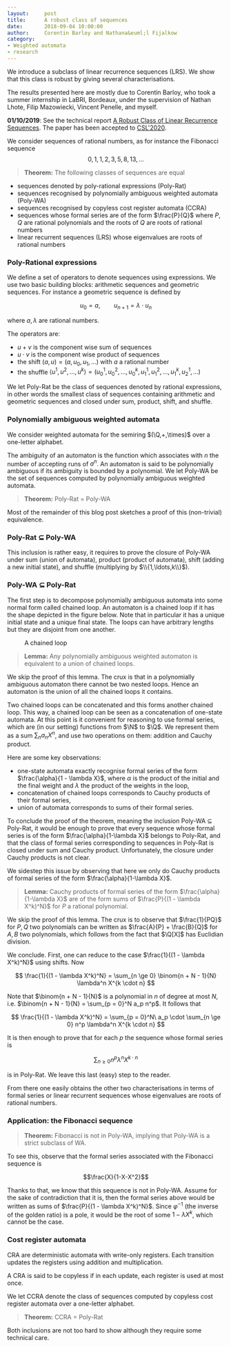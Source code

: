 ```yaml
---
layout:     post
title:      A robust class of sequences 
date:       2018-09-04 10:00:00
author:     Corentin Barloy and Nathana&euml;l Fijalkow
category:   
- Weighted automata
- research
---
```


<script type="text/x-mathjax-config">
MathJax.Hub.Config({
  TeX: {
    Macros: {
      N: "{\\mathbb{N}}",
      M: "{\\mathcal{M}}",
      Q: "{\\mathbb{Q}}",
      Ninfty: "{\\mathbb{N}_{\\infty}}",
      A: "{\\mathcal{A}}",
    }
  }
});
</script>

<p class="intro"><span class="dropcap">W</span>e introduce a subclass of linear recurrence sequences (LRS).
We show that this class is robust by giving several characterisations.
</p>

The results presented here are mostly due to Corentin Barloy, who took a summer internship in LaBRI, Bordeaux, 
under the supervision of Nathan Lhote, Filip Mazowiecki, Vincent Penelle, and myself.

**01/10/2019**: See the technical report <a href="https://arxiv.org/abs/1908.03890">A Robust Class of Linear Recurrence Sequences</a>.
The paper has been accepted to <a href="https://www.cs.upc.edu/csl2020/">CSL'2020</a>.

We consider sequences of rational numbers, as for instance the Fibonacci sequence
$$
0,1,1,2,3,5,8,13,\ldots
$$

> **Theorem:**
The following classes of sequences are equal
* sequences denoted by poly-rational expressions (Poly-Rat)
* sequences recognised by polynomially ambiguous weighted automata (Poly-WA)
* sequences recognised by copyless cost register automata (CCRA)
* sequences whose formal series are of the form $\frac{P}{Q}$ where $P,Q$ are rational polynomials and the roots of $Q$ are roots of rational numbers
* linear recurrent sequences (LRS) whose eigenvalues are roots of rational numbers

### Poly-Rational expressions

We define a set of operators to denote sequences using expressions.
We use two basic building blocks: arithmetic sequences and geometric sequences. 
For instance a geometric sequence is defined by

$$u_0 = a,\qquad u_{n+1} = \lambda \cdot u_n$$

where $a,\lambda$ are rational numbers.

The operators are:
* $u + v$ is the component wise sum of sequences
* $u \cdot v$ is the component wise product of sequences
* the shift $(a,u) = (a,u_0,u_1,\ldots)$ with $a$ a rational number
* the shuffle $\langle u^1,u^2,\ldots,u^k \rangle = (u^1_0,u^2_0,\ldots,u^k_0,u^1_1,u^2_1,\ldots,u^k_1,u^1_2,\ldots)$ 

We let Poly-Rat be the class of sequences denoted by rational expressions,
in other words the smallest class of sequences containing arithmetic and geometric sequences and closed under sum, product, shift, and shuffle.

### Polynomially ambiguous weighted automata

We consider weighted automata for the semiring $(\Q,+,\times)$ over a one-letter alphabet.

The ambiguity of an automaton is the function which associates with $n$ the number of accepting runs of $a^n$.
An automaton is said to be polynomially ambiguous if its ambiguity is bounded by a polynomial. 
We let Poly-WA be the set of sequences computed by polynomially ambiguous weighted automata.

> **Theorem:**
Poly-Rat = Poly-WA

Most of the remainder of this blog post sketches a proof of this (non-trivial) equivalence.

### Poly-Rat $\subseteq$ Poly-WA

This inclusion is rather easy, it requires to prove the closure of Poly-WA under sum (union of automata), product (product of automata), shift (adding a new initial state), 
and shuffle (multiplying by $\\{1,\ldots,k\\}$).

### Poly-WA $\subseteq$ Poly-Rat

The first step is to decompose polynomially ambiguous automata into some normal form called chained loop.
An automaton is a chained loop if it has the shape depicted in the figure below.
Note that in particular it has a unique initial state and a unique final state.
The loops can have arbitrary lengths but they are disjoint from one another.

<figure>
	<img src="{{ '/images/poly-WA.png' | prepend: site.baseurl }}" alt=""> 
	<figcaption>A chained loop</figcaption>
</figure>

> **Lemma:**
Any polynomially ambiguous weighted automaton is equivalent to a union of chained loops.

We skip the proof of this lemma. The crux is that in a polynomially ambiguous automaton there cannot be two nested loops. 
Hence an automaton is the union of all the chained loops it contains.

Two chained loops can be concatenated and this forms another chained loop.
This way, a chained loop can be seen as a concatenation of one-state automata.
At this point is it convenient for reasoning to use formal series, which are (in our setting) functions from $\N$ to $\Q$. 
We represent them as a sum $\sum_n a_n X^n$, and use two operations on them: addition and Cauchy product.

Here are some key observations:
* one-state automata exactly recognise formal series of the form $\frac{\alpha}{1 - \lambda X}$, 
where $\alpha$ is the product of the initial and the final weight and $\lambda$ the product of the weights in the loop,
* concatenation of chained loops corresponds to Cauchy products of their formal series,
* union of automata corresponds to sums of their formal series.

To conclude the proof of the theorem, meaning the inclusion Poly-WA $\subseteq$ Poly-Rat, 
it would be enough to prove that every sequence whose formal series is of the form $\frac{\alpha}{1-\lambda X}$ belongs to Poly-Rat,
and that the class of formal series corresponding to sequences in Poly-Rat is closed under sum and Cauchy product.
Unfortunately, the closure under Cauchy products is not clear.

We sidestep this issue by observing that here we only do Cauchy products of formal series of the form $\frac{\alpha}{1-\lambda X}$.

> **Lemma:**
Cauchy products of formal series of the form $\frac{\alpha}{1-\lambda X}$ are of the form sums of $\frac{P}{(1 - \lambda X^k)^N}$ for $P$ a rational polynomial.

We skip the proof of this lemma. 
The crux is to observe that $\frac{1}{PQ}$ for $P,Q$ two polynomials can be written as $\frac{A}{P} + \frac{B}{Q}$ for $A,B$ two polynomials,
which follows from the fact that $\Q[X]$ has Euclidian division.

We conclude.
First, one can reduce to the case $\frac{1}{(1 - \lambda X^k)^N}$ using shifts.
Now

$$
\frac{1}{(1 - \lambda X^k)^N} = \sum_{n \ge 0} \binom{n + N - 1}{N} \lambda^n X^{k \cdot n}
$$

Note that $\binom{n + N - 1}{N}$ is a polynomial in $n$ of degree at most $N$, 
i.e. $\binom{n + N - 1}{N} = \sum_{p = 0}^N a_p n^p$.
It follows that

$$
\frac{1}{(1 - \lambda X^k)^N} = \sum_{p = 0}^N\ a_p \cdot \sum_{n \ge 0} n^p \lambda^n X^{k \cdot n}
$$

It is then enough to prove that for each $p$ the sequence whose formal series is 

$$\sum_{n \ge 0} n^p \lambda^n X^{k \cdot n}$$

is in Poly-Rat. We leave this last (easy) step to the reader.

From there one easily obtains the other two characterisations in terms of formal series
or linear recurrent sequences whose eigenvalues are roots of rational numbers.

### Application: the Fibonacci sequence

> **Theorem:**
Fibonacci is not in Poly-WA, implying that Poly-WA is a strict subclass of WA.

To see this, observe that the formal series associated with the Fibonacci sequence is

$$\frac{X}{1-X-X^2}$$

Thanks to that, we know that this sequence is not in Poly-WA.
Assume for the sake of contradiction that it is, then the formal series above would be written as sums of $\frac{P}{(1 - \lambda X^k)^N}$.
Since $\varphi^{-1}$ (the inverse of the golden ratio) is a pole, it would be the root of some $1 - \lambda X^k$, which cannot be the case.


### Cost register automata

CRA are deterministic automata with write-only registers. 
Each transition updates the registers using addition and multiplication.
<!--
Here is an example of a CRA over the alphabet $\{a,b\}$ computing the product of the number of $a$ and the number of $b$.
<figure>
	<img src="{{ '/images/CCRA.png' | prepend: site.baseurl }}" alt=""> 
	<figcaption>A copyless cost register automaton (CCRA)</figcaption>
</figure>
-->
A CRA is said to be copyless if in each update, each register is used at most once. 

We let CCRA denote the class of sequences computed by copyless cost register automata over a one-letter alphabet.

> **Theorem:**
CCRA = Poly-Rat

Both inclusions are not too hard to show although they require some technical care.

